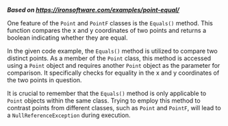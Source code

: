 ***Based on <https://ironsoftware.com/examples/point-equal/>***

One feature of the `Point` and `PointF` classes is the `Equals()` method. This function compares the x and y coordinates of two points and returns a boolean indicating whether they are equal.

In the given code example, the `Equals()` method is utilized to compare two distinct points. As a member of the `Point` class, this method is accessed using a `Point` object and requires another `Point` object as the parameter for comparison. It specifically checks for equality in the x and y coordinates of the two points in question.

It is crucial to remember that the `Equals()` method is only applicable to `Point` objects within the same class. Trying to employ this method to contrast points from different classes, such as `Point` and `PointF`, will lead to a `NullReferenceException` during execution.